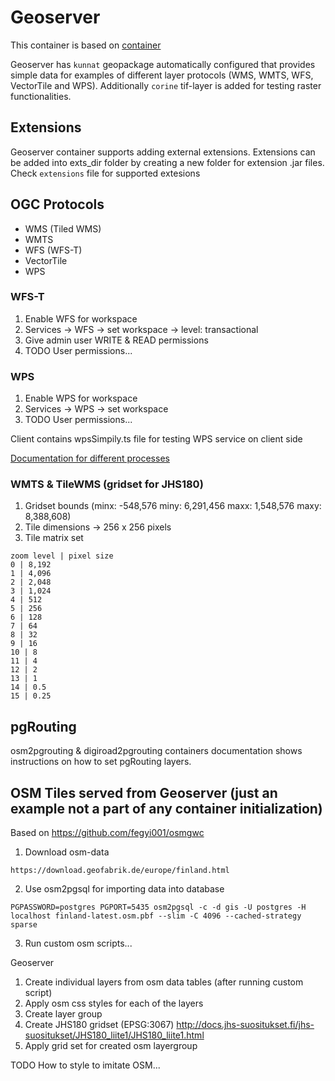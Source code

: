 # Geoserver

This container is based on [container](https://hub.docker.com/r/oscarfonts/geoserver)

Geoserver has `kunnat` geopackage automatically configured that provides simple data for examples of different layer protocols (WMS, WMTS, WFS, VectorTile and WPS). Additionally `corine` tif-layer is added for testing raster functionalities.

## Extensions

Geoserver container supports adding external extensions. Extensions can be added into exts_dir folder by creating a new folder for extension .jar files. Check `extensions` file for supported extesions

## OGC Protocols

- WMS (Tiled WMS)
- WMTS
- WFS (WFS-T)
- VectorTile
- WPS

### WFS-T

1. Enable WFS for workspace
2. Services -> WFS  -> set workspace -> level: transactional
3. Give admin user WRITE & READ permissions
4. TODO User permissions...

### WPS

1. Enable WPS for workspace
2. Services -> WPS -> set workspace
3. TODO User permissions...

Client contains wpsSimpily.ts file for testing WPS service on client side

[Documentation for different processes](https://docs.geoserver.org/stable/en/user/services/wps/processes/index.html)

### WMTS & TileWMS (gridset for JHS180)

1. Gridset bounds (minx: -548,576 miny: 6,291,456 maxx: 1,548,576 maxy: 8,388,608)
2. Tile dimensions -> 256 x 256 pixels
3. Tile matrix set

```
zoom level | pixel size
0 | 8,192
1 | 4,096
2 | 2,048
3 | 1,024
4 | 512
5 | 256
6 | 128
7 | 64
8 | 32
9 | 16
10 | 8
11 | 4
12 | 2
13 | 1
14 | 0.5
15 | 0.25
```

## pgRouting

osm2pgrouting & digiroad2pgrouting containers documentation shows instructions on how to set pgRouting layers.

## OSM Tiles served from Geoserver (just an example not a part of any container initialization)

Based on https://github.com/fegyi001/osmgwc

1. Download osm-data

```
https://download.geofabrik.de/europe/finland.html
```

2. Use osm2pgsql for importing data into database

```
PGPASSWORD=postgres PGPORT=5435 osm2pgsql -c -d gis -U postgres -H localhost finland-latest.osm.pbf --slim -C 4096 --cached-strategy sparse
```

3. Run custom osm scripts...

Geoserver

1. Create individual layers from osm data tables (after running custom script)
2. Apply osm css styles for each of the layers
3. Create layer group
4. Create JHS180 gridset (EPSG:3067) http://docs.jhs-suositukset.fi/jhs-suositukset/JHS180_liite1/JHS180_liite1.html
5. Apply grid set for created osm layergroup

TODO How to style to imitate OSM...
